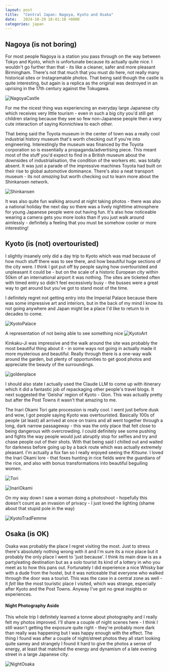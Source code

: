 ```yaml
---
layout: post
title:  "Central Japan: Nagoya, Kyoto and Osaka"
date:   2024-10-29 18:41:18 +0000
categories: japan
---
```


## Nagoya (is not boring)

For most people Nagoya is a station you pass through on the way between Tokyo and Kyoto, which is unfortunate because its actually quite nice. I wouldn't go further than that - its like a cleaner, safer and more pleasant Birmingham. There's not that much that you must do here, not really many historical sites or Instagramable photos. That being said though the castle is quite interesting, but again is a replica as the original was destroyed in an uprising in the 17th century against the Tokugawa. 

![NagoyaCastle](https://storage.googleapis.com/images-for-blog-ad4ea432-25af-4ea4-8d4b-58ea84408c68/photo-backups/central-japan/nagoya-castle-2.jpeg)

For me the nicest thing was experiencing an everyday large Japanese city which receives very little tourism - even in such a big city you'd still get children staring because they see so few non-Japanese people then a very cute interaction of saying Konnichiwa to each other. 

That being said the Toyota museum in the center of town was a really cool industrial history museum that's worth checking out if you're into engineering. Interestingly the museum was financed by the Toyota corporation so is essentially a propaganda/advertising piece. This meant most of the stuff you'd expect to find in a British museum about the downsides of industrialisation, the condition of the workers etc. was totally absent. It was just a parade of the impressive machines Toyota had built on their rise to global automotive dominance. There's also a neat transport museum - its not _amazing_ but worth checking out to learn more about the Shinkansen network. 

![Shinkansen](https://storage.googleapis.com/images-for-blog-ad4ea432-25af-4ea4-8d4b-58ea84408c68/photo-backups/central-japan/Shinkansen.jpeg)

It was also quite fun walking around at night taking photos - there was also a national holiday the next day so there was a lively nighttime atmosphere for young Japanese people were out having fun. It's also how noticeable wearing a camera gets you more looks than if you just walk around aimlessly - definitely a feeling that you must be somehow cooler or more interesting! 

## Kyoto (is (not) overtouristed)

I slightly insanely only did a day trip to Kyoto which was mad because of how much stuff there was to see there, and how beautiful huge sections of the city were. I think I got put off by people saying how overtouristed and unpleasant it could be - but on the scale of a historic European city within 50km of an international airport it was nothing. The sites are ticketed often with timed entry so didn't feel excessively busy - the busses were a great way to get around but you've got to stand most of the time. 

I definitely regret not getting entry into the Imperial Palace because there was some impressive art and interiors, but in the back of my mind I know its not going anywhere and Japan might be a place I'd like to return to in decades to come. 

![KyotoPalace](https://storage.googleapis.com/images-for-blog-ad4ea432-25af-4ea4-8d4b-58ea84408c68/photo-backups/central-japan/ImperialPalaceKyoto.jpeg)

A representation of not being able to see something nice
![KyotoArt](https://storage.googleapis.com/images-for-blog-ad4ea432-25af-4ea4-8d4b-58ea84408c68/photo-backups/central-japan/KyotoArt.jpeg)

Kinkaku-Ji was impressive and the walk around the site was probably the most beautiful thing about it - in some ways not going in actually made it more mysterious and beautiful. Really through there is a one-way walk around the garden, but plenty of opportunities to get good photos and appreciate the beauty of the surroundings. 

![goldenplace](https://storage.googleapis.com/images-for-blog-ad4ea432-25af-4ea4-8d4b-58ea84408c68/photo-backups/central-japan/GoldenRoofPlace.jpeg)

I should also state I actually used the Claude LLM to come up with itinerary which it did a fantastic job of repackaging other people's travel blogs. It next suggested the 'Geisha' region of Kyoto - Gion. This was actually pretty but after the Post Towns it wasn't that amazing to me.

The Inari Okami Tori gate procession is really cool. I went just before dusk and wow, I got people saying Kyoto was overtouristed. Basically 100s of people (at least) all arrived at once on trains and all went together through a long, dark narrow passageway - this was the only place that felt close to being dangerous with overcrowding. I could definitely see some pushing and fights the way people would just abruptly stop for selfies and try and chase people out of their shots. With that being said I chilled out and waited for darkness before going up by a back route which was actually extremely pleasant. I'm actually a fox fan so I really enjoyed seeing the _Kitsune_. I loved the Inari Okami lore - that foxes hunting in rice fields were the guardians of the rice, and also with bonus transformations into beautiful beguiling women. 

![Tori](https://storage.googleapis.com/images-for-blog-ad4ea432-25af-4ea4-8d4b-58ea84408c68/photo-backups/central-japan/ToriGates.jpeg)

![InariOkami](https://storage.googleapis.com/images-for-blog-ad4ea432-25af-4ea4-8d4b-58ea84408c68/photo-backups/central-japan/InariOkami.jpeg)

On my way down I saw a woman doing a photoshoot - hopefully this doesn't count as an invasion of privacy - I just loved the lighting (shame about that stupid pole in the way)

![KyotoTradFemme](https://storage.googleapis.com/images-for-blog-ad4ea432-25af-4ea4-8d4b-58ea84408c68/photo-backups/central-japan/KyotoPhotoshootLady.jpeg)

## Osaka (is OK)

Osaka was probably the place I regret visiting the most. Just to stress there's absolutely nothing wrong with it and I'm sure its a nice place but it probably the only place I went to 'just because'. I think its main draw is as a party/eating destination but as a solo tourist its kind of a lottery in who you meet as to how this pans out. Fortunately I did experience a nice Whisky bar with a dude from the hostel, but it was noticeable that everyone who walked through the door was a tourist. This was the case in a central zone as well - it _felt_ like the most touristic place I visited, which was strange, especially after Kyoto and the Post Towns. Anyway I've got no great insights or experiences. 

#### Night Photography Aside

This whole trip I definitely learned a tonne about photography and I really felt my photos improved. I'll share a couple of night scenes here - I think I still wasn't getting the exposure quite right - they're probably more dark than really was happening but I was happy enough with the effect. The thing I found was after a couple of night/street photos they all start looking quite samey and strangely I found it hard to give the photos a sense of energy, at least that matched the energy and dynamism of a late evening street in a large Japanese city. 

![NightOsaka](https://storage.googleapis.com/images-for-blog-ad4ea432-25af-4ea4-8d4b-58ea84408c68/photo-backups/central-japan/osaka-nigh-scenes.jpeg)